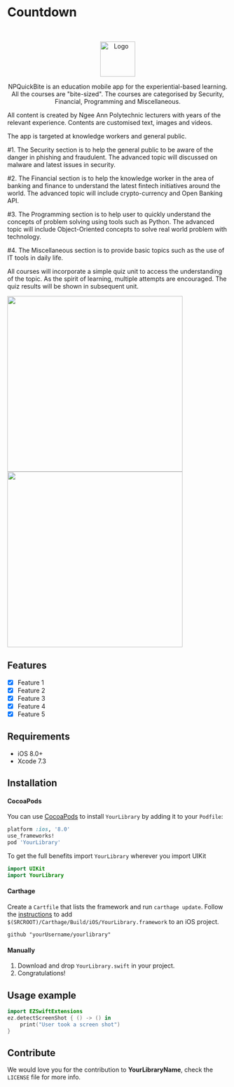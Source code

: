 # Countdown
<br />
<p align="center">
    <img src="countdown/logo_clean.png" alt="Logo" width="80" height="80">
  <p align="center">
      NPQuickBite is an education mobile app for the experiential-based learning. All the courses are "bite-sized". The courses are categorised by Security, Financial, Programming and Miscellaneous.

  All content is created by Ngee Ann Polytechnic lecturers with years of the relevant experience. Contents are customised text, images and videos.

  The app is targeted at knowledge workers and general public.

  #1. The Security section is to help the general public to be aware of the danger in phishing and fraudulent. The advanced topic will discussed on malware and latest issues in security.

  #2. The Financial section is to help the knowledge worker in the area of banking and finance to understand the latest fintech initiatives around the world. The advanced topic will include crypto-currency and Open Banking API.

  #3. The Programming section is to help user to quickly understand the concepts of problem solving using tools such as Python. The advanced topic will include Object-Oriented concepts to solve real world problem with technology.

  #4. The Miscellaneous section is to provide basic topics such as the use of IT tools in daily life.

  All courses will incorporate a simple quiz unit to access the understanding of the topic. As the spirit of learning, multiple attempts are encouraged. The quiz results will be shown in subsequent unit.
  </p>
</p>

<p align="row">
<img src= "https://media.giphy.com/media/HYOlBKJBqgAfe/giphy.gif" width="400" >
<img src= "https://media.giphy.com/media/HYOlBKJBqgAfe/giphy.gif" width="400" >
</p>

## Features

- [x] Feature 1
- [x] Feature 2
- [x] Feature 3
- [x] Feature 4
- [x] Feature 5

## Requirements

- iOS 8.0+
- Xcode 7.3

## Installation

#### CocoaPods
You can use [CocoaPods](http://cocoapods.org/) to install `YourLibrary` by adding it to your `Podfile`:

```ruby
platform :ios, '8.0'
use_frameworks!
pod 'YourLibrary'
```

To get the full benefits import `YourLibrary` wherever you import UIKit

``` swift
import UIKit
import YourLibrary
```
#### Carthage
Create a `Cartfile` that lists the framework and run `carthage update`. Follow the [instructions](https://github.com/Carthage/Carthage#if-youre-building-for-ios) to add `$(SRCROOT)/Carthage/Build/iOS/YourLibrary.framework` to an iOS project.

```
github "yourUsername/yourlibrary"
```
#### Manually
1. Download and drop ```YourLibrary.swift``` in your project.  
2. Congratulations!  

## Usage example

```swift
import EZSwiftExtensions
ez.detectScreenShot { () -> () in
    print("User took a screen shot")
}
```

## Contribute

We would love you for the contribution to **YourLibraryName**, check the ``LICENSE`` file for more info.

